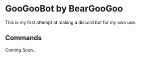 # GooGooBot by BearGooGoo

This is my first attempt at making a discord bot for my own use.

## Commands

Coming Soon…
